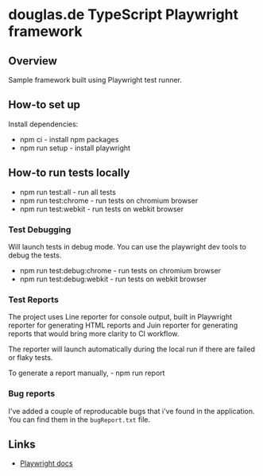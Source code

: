 # douglas.de TypeScript Playwright  framework

## Overview

Sample framework built using Playwright test runner.

## How-to set up

Install dependencies:

- npm ci - install npm packages
- npm run setup - install playwright

## How-to run tests locally

- npm run test:all - run all tests
- npm run test:chrome - run tests on chromium browser
- npm run test:webkit - run tests on webkit browser

### Test Debugging

Will launch tests in debug mode. You can use the playwright dev tools to debug the tests.

- npm run test:debug:chrome - run tests on chromium browser
- npm run test:debug:webkit - run tests on webkit browser

### Test Reports

The project uses Line reporter for console output, built in Playwright reporter for generating HTML reports and Juin
reporter for generating reports that would bring more clarity to CI workflow.

The reporter will launch automatically during the local run if there are failed or flaky tests.

To generate a report manually, - npm run report

### Bug reports

I've added a couple of reproducable bugs that i've found in the application. You can find them in the `bugReport.txt`
file.

## Links

- [Playwright docs](https://playwright.dev/docs/intro)
